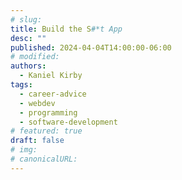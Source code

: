 ```yaml
---
# slug: 
title: Build the S#*t App
desc: ""
published: 2024-04-04T14:00:00-06:00
# modified: 
authors:
  - Kaniel Kirby
tags:
  - career-advice
  - webdev
  - programming
  - software-development
# featured: true
draft: false
# img: 
# canonicalURL: 
---
```


<!--
I've spent months in my developer journey wasting time 'ideating' instead of building. Here, I'll try my best to convince you why that's a bad idea.

## Introduction

I started software development about a year-and-a-half ago, and through that time, I realized that, after I had built up enough knowledge about the technologies I was using, the only way to progress was to build something. That has served me well, as in Novemember of 2022, I landed my first position as a developer.

Some advice I hear a lot lately is to build something that matters. Build something that solves a problem you have. And that's great advice, it really is. But it was wrong for me at the time. Let me explain.

## The Problem

I got into a rut after picking up my first job, because I had everything I needed: Money, time, and a decent social life. However, I haven't really been making much progress. I learn in the allotted time I get in a workday, and that's about it. The most that you'd get out of me off work is the *constant* tweaking of my configuration files (by the way, [please don't do that](/stop-tweaking-config-files)).

## Some People Just Need to Start

The fact is, many newer developers aren't building apps anymore. Maybe they found other things to keep them busy, or they just don't feel inspired.

For me, I was discouraged by all the advice I had heard before. "Why build an app if it's already been built?" "I don't have any problems that need solving right now." "I don't have anything ***good enough*** to show real users." 

And all of that makes enough sense in the moment, but what it results in is someone who hasn't engaged in active programming and learning, trying to find problems to solve. That is, people who aren't running into problems anymore, looking for problems.

It's hard to come up with unique, important, and relevant problems when you haven't touched a non-work codebase in 3 months. And I suppose that's what I'm getting at. The truth is, at a certain point, it really doesn't matter what you build. Is the only thing you can think of building a notes app, but you can't justify building yet another? Well, this is me giving you permission. Go wild. Build the s#!t app. Spend 3 months working on it in your free time. Make it ***perfect*** for you.

## The Problem Isn't Your App Choice

Any app can be interesting. Maybe your notes app is the fanciest, most stylistic notes app on the market. Maybe you provide first-class support for NeoVim. Maybe your notes app is the most scalable, yet still self-hostable solution for internal business notes. What do ***you*** want out of it?

## The Point Isn't to Be the Next Obsidian / NeoVim

It's okay to start a personal project just for fun and learning. You don't need a better justification to build something. Learning ***is*** a justification. Building something that perfectly suits your needs is a fine motivation.

## Maybe You Don't Need to Build an App

A fully-fledged one at least. While I think there are several benefits that come from bringing concepts to a place of finality and polish, maybe you can start with something more digestible, like a micro-app. Just starting enough to get the concept, play around with it, and show off to someone. This can provide you with a lot of fun, new concepts, and if you take a liking to one, you can expand it!

## Conclusion

You're allowed to build a crappy, proof-of-concept, cookiecutter app. Are ***you*** the one learning these concepts, and solving new problems yourself? That's the goal of all these things. Having fun, and gaining experience, so that when the right problems come your way, you're the one who can step up.

With countless YouTube videos, StackOverflow answers, [GitHub Copilot](/github-copilot-cheatsheet-2023), and most recently ChatGPT, it's more important than ever to really practice ***solving*** problems, rather than watching tutorials.

Please. Just build something. Anything.

That's all for this one! I'll leave some awesome resources to help you get started building again. Happy coding!

## Resources and Ideas

- Build Your Own X [Books](https://build-your-own.org/) and [GitHub Repo](https://github.com/codecrafters-io/build-your-own-x)
- [Awwwards Web Designs](https://www.awwwards.com/)
- Try building out a big application from scratch (Think Twitter, Google, etc.) Just try to avoid following tutorials to solve problems.
- Work with different [APIs](https://github.com/n0shake/Public-APIs)
- Try building an app without using any PaaS/SaaS/BaaS/IaaS.
- Try working with something like [Tauri](https://tauri.app/) to dip your toes into the desktop ecosystem.
-->
